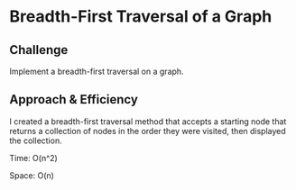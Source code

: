 # Breadth-First Traversal of a Graph

## Challenge
Implement a breadth-first traversal on a graph.

## Approach & Efficiency

I created a breadth-first traversal method that accepts a starting node that returns a collection of nodes in the order they were visited, then displayed the collection.


Time: O(n^2)

Space: O(n)